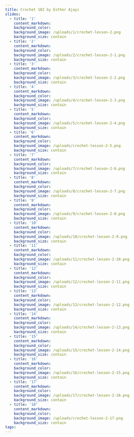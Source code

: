```yaml
---
title: Crochet 102 by Esther Ajayi
slides:
  - title: '1'
    content_markdown:
    background_color:
    background_image: /uploads/1/crochet-lesson-2.png
    background_size: contain
  - title: '2'
    content_markdown:
    background_color:
    background_image: /uploads/2/crochet-lesson-2-1.png
    background_size: contain
  - title: '3'
    content_markdown:
    background_color:
    background_image: /uploads/3/crochet-lesson-2-2.png
    background_size: contain
  - title: '4'
    content_markdown:
    background_color:
    background_image: /uploads/4/crochet-lesson-2-3.png
    background_size: contain
  - title: '5'
    content_markdown:
    background_color:
    background_image: /uploads/5/crochet-lesson-2-4.png
    background_size: contain
  - title: '6'
    content_markdown:
    background_color:
    background_image: /uploads/crochet-lesson-2-5.png
    background_size: contain
  - title: '7'
    content_markdown:
    background_color:
    background_image: /uploads/7/crochet-lesson-2-6.png
    background_size: contain
  - title: '8'
    content_markdown:
    background_color:
    background_image: /uploads/8/crochet-lesson-2-7.png
    background_size: contain
  - title: '9'
    content_markdown:
    background_color:
    background_image: /uploads/9/crochet-lesson-2-8.png
    background_size: contain
  - title: '10'
    content_markdown:
    background_color:
    background_image: /uploads/10/crochet-lesson-2-9.png
    background_size: contain
  - title: '11'
    content_markdown:
    background_color:
    background_image: /uploads/11/crochet-lesson-2-10.png
    background_size: contain
  - title: '12'
    content_markdown:
    background_color:
    background_image: /uploads/12/crochet-lesson-2-11.png
    background_size: contain
  - title: '13'
    content_markdown:
    background_color:
    background_image: /uploads/13/crochet-lesson-2-12.png
    background_size: contain
  - title: '14'
    content_markdown:
    background_color:
    background_image: /uploads/14/crochet-lesson-2-13.png
    background_size: contain
  - title: '15'
    content_markdown:
    background_color:
    background_image: /uploads/15/crochet-lesson-2-14.png
    background_size: contain
  - title: '16'
    content_markdown:
    background_color:
    background_image: /uploads/16/crochet-lesson-2-15.png
    background_size: contain
  - title: '17'
    content_markdown:
    background_color:
    background_image: /uploads/17/crochet-lesson-2-16.png
    background_size: contain
  - title: '18'
    content_markdown:
    background_color:
    background_image: /uploads/crochet-lesson-2-17.png
    background_size: contain
tags:
---
```

